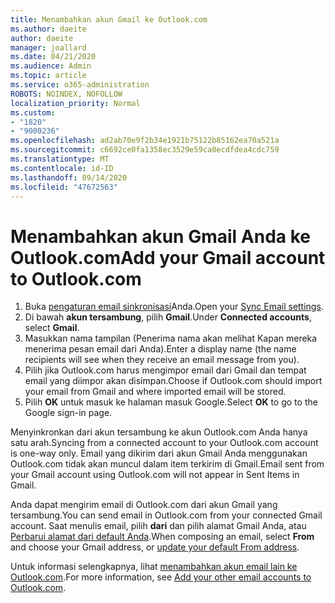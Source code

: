 ```yaml
---
title: Menambahkan akun Gmail ke Outlook.com
ms.author: daeite
author: daeite
manager: joallard
ms.date: 04/21/2020
ms.audience: Admin
ms.topic: article
ms.service: o365-administration
ROBOTS: NOINDEX, NOFOLLOW
localization_priority: Normal
ms.custom:
- "1820"
- "9000236"
ms.openlocfilehash: ad2ab70e9f2b34e1921b75122b85162ea70a521a
ms.sourcegitcommit: c6692ce0fa1358ec3529e59ca0ecdfdea4cdc759
ms.translationtype: MT
ms.contentlocale: id-ID
ms.lasthandoff: 09/14/2020
ms.locfileid: "47672563"
---
```

# <a name="add-your-gmail-account-to-outlookcom"></a><span data-ttu-id="d615e-102">Menambahkan akun Gmail Anda ke Outlook.com</span><span class="sxs-lookup"><span data-stu-id="d615e-102">Add your Gmail account to Outlook.com</span></span>

1. <span data-ttu-id="d615e-103">Buka [pengaturan email sinkronisasi](https://go.microsoft.com/fwlink/?linkid=875264)Anda.</span><span class="sxs-lookup"><span data-stu-id="d615e-103">Open your [Sync Email settings](https://go.microsoft.com/fwlink/?linkid=875264).</span></span>
2. <span data-ttu-id="d615e-104">Di bawah **akun tersambung**, pilih **Gmail**.</span><span class="sxs-lookup"><span data-stu-id="d615e-104">Under **Connected accounts**, select **Gmail**.</span></span>
3. <span data-ttu-id="d615e-105">Masukkan nama tampilan (Penerima nama akan melihat Kapan mereka menerima pesan email dari Anda).</span><span class="sxs-lookup"><span data-stu-id="d615e-105">Enter a display name (the name recipients will see when they receive an email message from you).</span></span>
4. <span data-ttu-id="d615e-106">Pilih jika Outlook.com harus mengimpor email dari Gmail dan tempat email yang diimpor akan disimpan.</span><span class="sxs-lookup"><span data-stu-id="d615e-106">Choose if Outlook.com should import your email from Gmail and where imported email will be stored.</span></span>
5. <span data-ttu-id="d615e-107">Pilih **OK** untuk masuk ke halaman masuk Google.</span><span class="sxs-lookup"><span data-stu-id="d615e-107">Select **OK** to go to the Google sign-in page.</span></span>

<span data-ttu-id="d615e-108">Menyinkronkan dari akun tersambung ke akun Outlook.com Anda hanya satu arah.</span><span class="sxs-lookup"><span data-stu-id="d615e-108">Syncing from a connected account to your Outlook.com account is one-way only.</span></span> <span data-ttu-id="d615e-109">Email yang dikirim dari akun Gmail Anda menggunakan Outlook.com tidak akan muncul dalam item terkirim di Gmail.</span><span class="sxs-lookup"><span data-stu-id="d615e-109">Email sent from your Gmail account using Outlook.com will not appear in Sent Items in Gmail.</span></span>

<span data-ttu-id="d615e-110">Anda dapat mengirim email di Outlook.com dari akun Gmail yang tersambung.</span><span class="sxs-lookup"><span data-stu-id="d615e-110">You can send email in Outlook.com from your connected Gmail account.</span></span> <span data-ttu-id="d615e-111">Saat menulis email, pilih **dari** dan pilih alamat Gmail Anda, atau [Perbarui alamat dari default Anda](https://go.microsoft.com/fwlink/?linkid=875264).</span><span class="sxs-lookup"><span data-stu-id="d615e-111">When composing an email, select **From** and choose your Gmail address, or [update your default From address](https://go.microsoft.com/fwlink/?linkid=875264).</span></span>

<span data-ttu-id="d615e-112">Untuk informasi selengkapnya, lihat [menambahkan akun email lain ke Outlook.com](https://support.office.com/article/c5224df4-5885-4e79-91ba-523aa743f0ba?wt.mc_id=Office_Outlook_com_Alchemy).</span><span class="sxs-lookup"><span data-stu-id="d615e-112">For more information, see [Add your other email accounts to Outlook.com](https://support.office.com/article/c5224df4-5885-4e79-91ba-523aa743f0ba?wt.mc_id=Office_Outlook_com_Alchemy).</span></span>